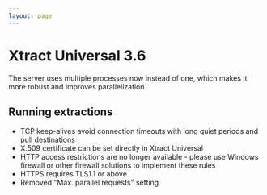 ```yaml
---
layout: page
---
```


# Xtract Universal 3.6

The server uses multiple processes now instead of one, which makes it more robust and improves parallelization.

## Running extractions

* TCP keep-alives avoid connection timeouts with long quiet periods and pull destinations
* X.509 certificate can be set directly in Xtract Universal
* HTTP access restrictions are no longer available - please use Windows firewall or other firewall solutions to implement these rules
* HTTPS requires TLS1.1 or above 
* Removed "Max. parallel requests" setting